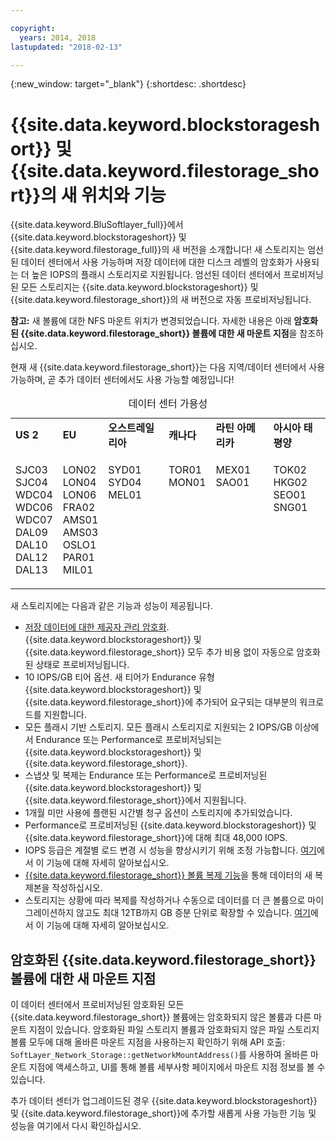 ```yaml
---

copyright:
  years: 2014, 2018
lastupdated: "2018-02-13"

---
```

{:new_window: target="_blank"}
{:shortdesc: .shortdesc}

# {{site.data.keyword.blockstorageshort}} 및 {{site.data.keyword.filestorage_short}}의 새 위치와 기능

{{site.data.keyword.BluSoftlayer_full}}에서 {{site.data.keyword.blockstorageshort}} 및 {{site.data.keyword.filestorage_full}}의 새 버전을 소개합니다! 새 스토리지는 엄선된 데이터 센터에서 사용 가능하며 저장 데이터에 대한 디스크 레벨의 암호화가 사용되는 더 높은 IOPS의 플래시 스토리지로 지원됩니다. 엄선된 데이터 센터에서 프로비저닝된 모든 스토리지는 {{site.data.keyword.blockstorageshort}} 및 {{site.data.keyword.filestorage_short}}의 새 버전으로 자동 프로비저닝됩니다. 

**참고:** 새 볼륨에 대한 NFS 마운트 위치가 변경되었습니다. 자세한 내용은 아래 **암호화된 {{site.data.keyword.filestorage_short}} 볼륨에 대한 새 마운트 지점**을 참조하십시오. 

현재 새 {{site.data.keyword.filestorage_short}}는 다음 지역/데이터 센터에서 사용 가능하며, 곧 추가 데이터 센터에서도 사용 가능할 예정입니다!
<table style="width:100%;">
	<caption>데이터 센터 가용성</caption>
	<tbody>
		<tr>
			<td><strong>US 2</strong></td>
			<td><strong>EU</strong></td>
			<td><strong>오스트레일리아</strong></td>
			<td><strong>캐나다</strong></td>
			<td><strong>라틴 아메리카</strong></td>
			<td><strong>아시아 태평양</strong></td>
		</tr>
		<tr>
			<td>
				<p>SJC03<br />
				   SJC04<br />
					WDC04<br />
					WDC06<br />
					WDC07<br />
					DAL09<br />
					DAL10<br />
					DAL12<br />
					DAL13</p>
			</td>
			<td>
				<p>LON02<br />
				LON04<br />
				LON06<br />
				FRA02<br />
				AMS01<br />
				AMS03<br />
				OSLO1<br />
				PAR01<br />
				MIL01<br /></p>
			</td>
			<td>
				<p>SYD01<br />
				SYD04<br />
				MEL01<br /><br /><br /><br /><br /><br /><br /></p>
			</td>
			<td>
				<p>TOR01<br />
					MON01<br /><br /><br /><br /><br /><br /><br /><br /></p>
			</td>
			<td>
				<p>MEX01<br />SAO01<br /><br /><br /><br /><br /><br /><br /><br /></p>
			</td>
						<td>
				<p>TOK02<br />
				HKG02<br />
				SEO01<br />
				SNG01<br /><br /><br /><br /><br /><br /></p>
			</td>
			</tr>
	</tbody>
</table>


새 스토리지에는 다음과 같은 기능과 성능이 제공됩니다. 

-  [저장 데이터에 대한 제공자 관리 암호화](block-file-storage-encryption-rest.html). {{site.data.keyword.blockstorageshort}} 및 {{site.data.keyword.filestorage_short}} 모두 추가 비용 없이 자동으로 암호화된 상태로 프로비저닝됩니다. 
-  10 IOPS/GB 티어 옵션. 새 티어가 Endurance 유형 {{site.data.keyword.blockstorageshort}} 및 {{site.data.keyword.filestorage_short}}에 추가되어 요구되는 대부분의 워크로드를 지원합니다. 
-  모든 플래시 기반 스토리지. 모든 플래시 스토리지로 지원되는 2 IOPS/GB 이상에서 Endurance 또는 Performance로 프로비저닝되는 {{site.data.keyword.blockstorageshort}} 및 {{site.data.keyword.filestorage_short}}. 
-  스냅샷 및 복제는 Endurance 또는 Performance로 프로비저닝된 {{site.data.keyword.blockstorageshort}} 및 {{site.data.keyword.filestorage_short}}에서 지원됩니다. 
-  1개월 미만 사용에 플랜된 시간별 청구 옵션이 스토리지에 추가되었습니다.  
-  Performance로 프로비저닝된 {{site.data.keyword.blockstorageshort}} 및 {{site.data.keyword.filestorage_short}}에 대해 최대 48,000 IOPS. 
-  IOPS 등급은 계절별 로드 변경 시 성능을 향상시키기 위해 조정 가능합니다. [여기](adjustable-iops.html)에서 이 기능에 대해 자세히 알아보십시오. 
-  [{{site.data.keyword.filestorage_short}} 볼륨 복제 기능](how-to-create-duplicate-volume.html)을 통해 데이터의 새 복제본을 작성하십시오. 
- 스토리지는 상황에 따라 복제를 작성하거나 수동으로 데이터를 더 큰 볼륨으로 마이그레이션하지 않고도 최대 12TB까지 GB 증분 단위로 확장할 수 있습니다. [여기](expandable_file_storage.html)에서 이 기능에 대해 자세히 알아보십시오. 

## 암호화된 {{site.data.keyword.filestorage_short}} 볼륨에 대한 새 마운트 지점

이 데이터 센터에서 프로비저닝된 암호화된 모든 {{site.data.keyword.filestorage_short}} 볼륨에는 암호화되지 않은 볼륨과 다른 마운트 지점이 있습니다. 암호화된 파일 스토리지 볼륨과 암호화되지 않은 파일 스토리지 볼륨 모두에 대해 올바른 마운트 지점을 사용하는지 확인하기 위해 API 호출: `SoftLayer_Network_Storage::getNetworkMountAddress()`를 사용하여 올바른 마운트 지점에 액세스하고, UI를 통해 볼륨 세부사항 페이지에서 마운트 지점 정보를 볼 수 있습니다. 

추가 데이터 센터가 업그레이드된 경우 {{site.data.keyword.blockstorageshort}} 및 {{site.data.keyword.filestorage_short}}에 추가할 새롭게 사용 가능한 기능 및 성능을 여기에서 다시 확인하십시오. 
